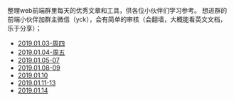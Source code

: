 整理web前端群里每天的优秀文章和工具，供各位小伙伴们学习参考。
想进群的前端小伙伴加群主微信（yck），会有简单的审核（会翻墙，大概能看英文文档，乐于分享）；


* [2019.01.03-周四](https://github.com/hkdg/web-data-summary/blob/master/2019.01.03.md)
* [2019.01.04-周五](https://github.com/hkdg/web-data-summary/blob/master/2019.01.04.md)
* [2019.01.05-07](https://github.com/hkdg/web-data-summary/blob/master/2019.01.05-07.md)
* [2019.01.08-09](https://github.com/hkdg/web-data-summary/blob/master/2019.01.08-09.md)
* [2019.01.10](https://github.com/hkdg/web-data-summary/blob/master/2019.01.10.md)
* [2019.01.11-13](https://github.com/hkdg/web-data-summary/blob/master/2019.01.11-13.md)
* [2019.01.14](https://github.com/hkdg/web-data-summary/blob/master/2019.01.14.md)